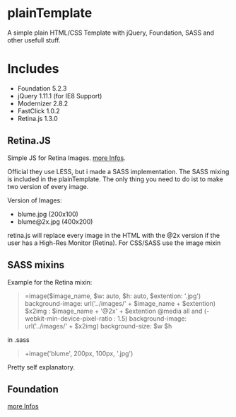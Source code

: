 plainTemplate
=============

A simple plain HTML/CSS Template with jQuery, Foundation, SASS and other usefull stuff.

Includes
=============

- Foundation 5.2.3
- jQuery 1.11.1 (for IE8 Support)
- Modernizer 2.8.2
- FastClick 1.0.2
- Retina.js 1.3.0

## Retina.JS

Simple JS for Retina Images. <a href="https://imulus.github.io/retinajs/" target="_blank">more Infos</a>.

Official they use LESS, but i made a SASS implementation. The SASS mixing is included in the plainTemplate. The only thing you need to do ist to make two version of every image.

Version of Images:

- blume.jpg (200x100)
- blume&#64;2x.jpg (400x200)

retina.js will replace every image in the HTML with the @2x version if the user has a High-Res Monitor (Retina). For CSS/SASS use the image mixin

## SASS mixins

Example for the Retina mixin:

>=image($image_name, $w: auto, $h: auto, $extention: '.jpg')
>  background-image: url('../images/' + $image_name + $extention)
>  $x2img : $image_name + '@2x' + $extention
>  @media all and (-webkit-min-device-pixel-ratio : 1.5)
>    background-image: url('../images/' + $x2img)
>    background-size: $w $h

in .sass

> +image('blume', 200px, 100px, '.jpg')


Pretty self explanatory.

## Foundation

<a href="http://foundation.zurb.com/docs/" target="_blank">more Infos</a>